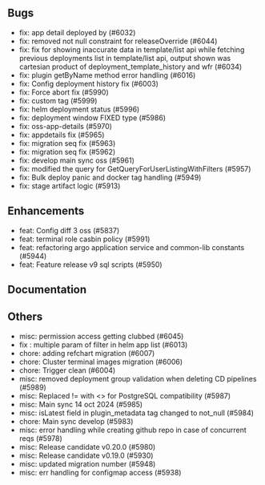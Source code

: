 ## Bugs
- fix: app detail deployed by (#6032)
- fix: removed not null constraint for releaseOverride (#6044)
- fix: fix for showing inaccurate data in template/list api while fetching previous deployments list in template/list api, output shown was cartesian product of deployment_template_history and wfr (#6034)
- fix: plugin getByName method error handling (#6016)
- fix: Config deployment history fix (#6003)
- fix: Force abort fix (#5990)
- fix: custom tag  (#5999)
- fix: helm deployment status  (#5996)
- fix: deployment window FIXED type (#5986)
- fix: oss-app-details (#5970)
- fix: appdetails fix (#5965)
- fix: migration seq fix (#5963)
- fix: migration seq fix (#5962)
- fix: develop main sync oss (#5961)
- fix: modified the query for GetQueryForUserListingWithFilters (#5957)
- fix: Bulk deploy panic and docker tag handling (#5949)
- fix: stage artifact logic  (#5913)
## Enhancements
- feat: Config diff 3 oss (#5837)
- feat: terminal role casbin policy (#5991)
- feat: refactoring argo application service and common-lib constants (#5944)
- feat: Feature release v9 sql scripts (#5950)
## Documentation
## Others
- misc: permission access getting clubbed (#6045)
- fix : multiple param of filter in helm app list (#6013)
- chore: adding refchart migration (#6007)
- chore: Cluster terminal images migration (#6006)
- chore: Trigger clean (#6004)
- misc: removed deployment group validation when deleting CD pipelines (#5989)
- misc: Replaced != with <> for PostgreSQL compatibility (#5987)
- misc: Main sync 14 oct 2024 (#5985)
- misc: isLatest field in plugin_metadata tag changed to not_null (#5984)
- chore: Main sync develop (#5983)
- misc: error handling while creating github repo in case of concurrent reqs (#5978)
- misc: Release candidate v0.20.0 (#5980)
- misc: Release candidate v0.19.0 (#5930)
- misc: updated migration number (#5948)
- misc: err handling for configmap access (#5938)
